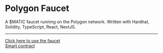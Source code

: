 # Polygon Faucet
A $MATIC faucet running on the Polygon network. Written with Hardhat, Solidity, TypeScript, React, NextJS.
<hr>
<a href="https://polygon-faucet.m00n.city">Click here to use the faucet</a><br>
<a href="https://polygonscan.com/address/0x315cbA97683DA001462582979C14bd3552A7D244">Smart contract</a>
